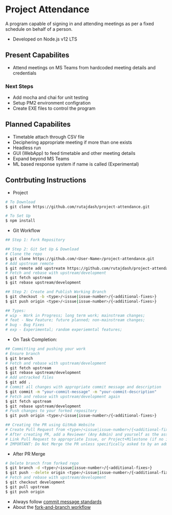 # Project Attendance

A program capable of signing in and attending meetings as per a fixed schedule on behalf of a person.

- Developed on Node.js v12 LTS

## Present Capabilites

- Attend meetings on MS Teams from hardcoded meeting details and credentials

### Next Steps

- Add mocha and chai for unit testing
- Setup PM2 environment configration
- Create EXE files to control the program

## Planned Capabilites

- Timetable attach through CSV file
- Deciphering appropriate meeting if more than one exists
- Headless run
- GUI (WebApp) to feed timetable and other meeting details
- Expand beyond MS Teams
- ML based response system if name is called (Experimental)

## Contrbuting Instructions

- Project

```bash
# To Download
$ git clone https://github.com/rutajdash/project-attendance.git

# To Set Up
$ npm install
```

- Git Workflow

```bash
## Step 1: Fork Repository

## Step 2: Git Set Up & Download
# Clone the repo
$ git clone https://github.com/<User-Name>/project-attendance.git
# Add upstream remote
$ git remote add upstreatm https://github.com/rutajdash/project-attendance.git
# Fetch and rebase with upstream/development
$ git fetch upstream
$ git rebase upstream/development

## Step 2: Create and Publish Working Branch
$ git checkout -b <type>/<issue|issue-number>/{<additional-fixes>}
$ git push origin <type>/<issue|issue-number>/{<additional-fixes>}

## Types:
# wip - Work in Progress; long term work; mainstream changes;
# feat - New Feature; future planned; non-mainstream changes;
# bug - Bug Fixes
# exp - Experimental; random experiemntal features;
```

- On Task Completion:

```bash
## Committing and pushing your work
# Ensure branch
$ git branch
# Fetch and rebase with upstream/development
$ git fetch upstream
$ git rebase upstream/development
# Add untracked files
$ git add .
# Commit all changes with appropriate commit message and description
$ git commit -m "your-commit-message" -m "your-commit-description"
# Fetch and rebase with upstream/development again
$ git fetch upstream
$ git rebase upstream/development
# Push changes to your forked repository
$ git push origin <type>/<issue|issue-number>/{<additional-fixes>}

## Creating the PR using GitHub Website
# Create Pull Request from <type>/<issue|issue-number>/{<additional-fixes>} branch in your forked repository to the development branch in the upstream repository
# After creating PR, add a Reviewer (Any Admin) and yourself as the assignee
# Link Pull Request to appropriate Issue, or Project+Milestone (if no issue created)
# IMPORTANT: Do Not Merge the PR unless specifically asked to by an admin.
```

- After PR Merge

```bash
# Delete branch from forked repo
$ git branch -d <type>/<issue|issue-number>/{<additional-fixes>}
$ git push --delete origin <type>/<issue|issue-number>/{<additional-fixes>}
# Fetch and rebase with upstream/development
$ git checkout development
$ git pull upstream
$ git push origin
```

- Always follow [commit message standards](https://chris.beams.io/posts/git-commit/)
- About the [fork-and-branch workflow](https://blog.scottlowe.org/2015/01/27/using-fork-branch-git-workflow/)
